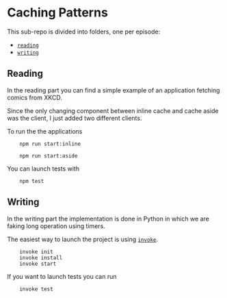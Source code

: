 Caching Patterns
===

This sub-repo is divided into folders, one per episode:

- [`reading`](./reading)
- [`writing`](./writing)

## Reading

In the reading part you can find a simple example of an application fetching 
comics from XKCD.

Since the only changing component between inline cache and cache aside was 
the client, I just added two different clients.

To run the the applications

```
    npm run start:inline
```

```
    npm run start:aside
```

You can launch tests with

```
    npm test
```

## Writing

In the writing part the implementation is done in Python in which we are 
faking long operation using timers.

The easiest way to launch the project is using [`invoke`](http://www.pyinvoke.org/).

```
    invoke init
    invoke install
    invoke start
```

If you want to launch tests you can run

```
    invoke test
```